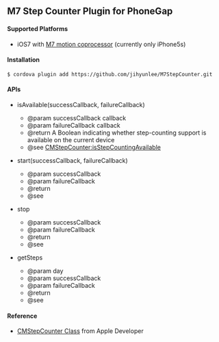 M7 Step Counter Plugin for PhoneGap
-------------

#### Supported Platforms
* iOS7 with <a href="http://www.apple.com/iphone-5s/features" target="_blnak">M7 motion coprocessor</a> (currently only iPhone5s)


#### Installation
    $ cordova plugin add https://github.com/jihyunlee/M7StepCounter.git


#### APIs

+ isAvailable(successCallback, failureCallback)<br/>
    - @param successCallback  callback
    - @param failureCallback  callback
    - @return A Boolean indicating whether step-counting support is available on the current device
    - @see                    <a href="https://developer.apple.com/library/ios/documentation/CoreMotion/Reference/CMStepCounter_class/Reference/Reference.html#//apple_ref/occ/clm/CMStepCounter/isStepCountingAvailable">CMStepCounter:isStepCountingAvailable</a>

+ start(successCallback, failureCallback)<br/>
    -  @param successCallback
    -  @param failureCallback
    -  @return
    -  @see

+ stop
    -  @param successCallback
    -  @param failureCallback
    -  @return
    -  @see

+ getSteps
    -  @param day
    -  @param successCallback
    -  @param failureCallback
    -  @return
    -  @see

#### Reference
- <a href="https://developer.apple.com/library/ios/documentation/CoreMotion/Reference/CMStepCounter_class/Reference/Reference.html" target="_blank">CMStepCounter Class</a> from Apple Developer
